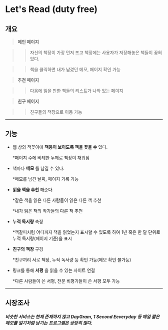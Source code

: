 # Let's Read (duty free)

## 개요

>__메인 페이지__

> >자신의 책장이 가장 먼저 뜨고 책장에는 사용자가 저장해놓은 책들이 꽂혀있다.

> >책을 클릭하면 내가 남겼던 메모, 페이지 확인 가능

>__추천 페이지__

> >다음에 읽을 만한 책들의 리스트가 나와 있는 페이지

>__친구 페이지__

> >친구들의 책장으로 이동 가능

* * *

## 기능

* 웹 상의 책꽂이에 __책등이 보이도록 책을 꽂을 수__ 있다.

  *페이지 수에 비례한 두께로 책장이 채워짐

* 책마다 __메모__ 를 남길 수 있다.

  *메모를 남긴 날짜, 페이지 기록 가능

* __읽을 책을 추천__ 해준다.

  *같은 책을 읽은 다른 사람들이 읽은 다른 책 추천

  *내가 읽은 책의 작가들의 다른 책 추천

* __누적 독서량__ 측정

  *책갈피처럼 어디까지 책을 읽었는지 표시할 수 있도록 하여 1년 혹은 한 달 단위로 누적 독서량(페이지 기준)을 표시

* __친구의 책장__ 구경

  *친구끼리 서로 책장, 누적 독서량 등 확인 가능(메모 확인 불가능)

* 링크를 통해 __서평__ 을 읽을 수 있는 사이트 연결

  *다른 사람들이 쓴 서평, 전문 비평가들이 쓴 서평 모두 가능

* * *

## 시장조사

##### 비슷한 서비스는 현재 존재하지 않고 DayGram, 1 Second Eeveryday 등 매일 짧은 메모를 일기처럼 남기는 프로그램은 상당히 많다.
